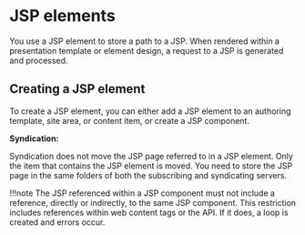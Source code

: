 # JSP elements

You use a JSP element to store a path to a JSP. When rendered within a presentation template or element design, a request to a JSP is generated and processed.

## Creating a JSP element

To create a JSP element, you can either add a JSP element to an authoring template, site area, or content item, or create a JSP component.

**Syndication:**

Syndication does not move the JSP page referred to in a JSP element. Only the item that contains the JSP element is moved. You need to store the JSP page in the same folders of both the subscribing and syndicating servers.

!!!note
    The JSP referenced within a JSP component must not include a reference, directly or indirectly, to the same JSP component. This restriction includes references within web content tags or the API. If it does, a loop is created and errors occur.


